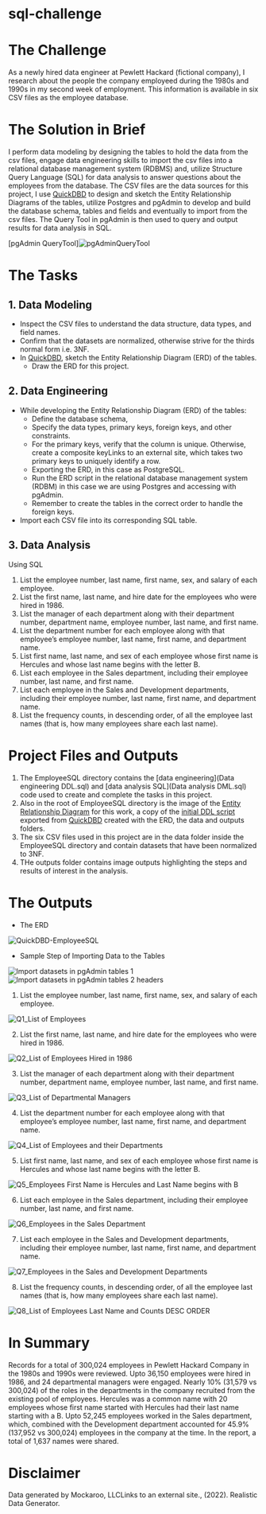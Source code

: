 # sql-challenge

# The Challenge

As a newly hired data engineer at Pewlett Hackard (fictional company), I research about the people the company employeed during the 1980s and 1990s in my second week of employment. This information is available in six CSV files as the employee database. 


# The Solution in Brief

I perform data modeling by designing the tables to hold the data from the csv files, engage data engineering skills to import the csv files into a relational database management system (RDBMS) and, utilize  Structure Query Language (SQL) for data analysis to answer questions about the employees from the database. The CSV files are the data sources for this project, I use [QuickDBD](https://app.quickdatabasediagrams.com/#/) to design and sketch the Entity Relationship Diagrams of the tables, utilize Postgres and pgAdmin to develop and build the database schema, tables and fields and eventually to import from the csv files. The Query Tool in pgAdmin is then used to query and output results for data analysis in SQL.

[pgAdmin QueryTool]![pgAdminQueryTool](https://github.com/onemanlutta/sql-challenge/assets/118937365/ef224f4f-a3c2-4722-a67e-e40fcc2e7171)


# The Tasks


## 1. Data Modeling

- Inspect the CSV files to understand the data structure, data types, and field names.
- Confirm that the datasets are normalized, otherwise strive for the thirds normal form i.e. 3NF.
- In [QuickDBD](https://app.quickdatabasediagrams.com/#/), sketch the Entity Relationship Diagram (ERD) of the tables.
  - Draw the ERD for this project.


## 2. Data Engineering

- While developing the Entity Relationship Diagram (ERD) of the tables:
  - Define the database schema,
  - Specify the data types, primary keys, foreign keys, and other constraints.
  - For the primary keys, verify that the column is unique. Otherwise, create a composite keyLinks to an external site, which takes two primary keys to uniquely identify a row.
  - Exporting the ERD, in this case as PostgreSQL.
  - Run the ERD script in the relational database management system (RDBM) in this case we are using Postgres and accessing with pgAdmin.
  - Remember to create the tables in the correct order to handle the foreign keys.
- Import each CSV file into its corresponding SQL table.
  
 
## 3. Data Analysis

Using SQL

1. List the employee number, last name, first name, sex, and salary of each employee.
2. List the first name, last name, and hire date for the employees who were hired in 1986.
3. List the manager of each department along with their department number, department name, employee number, last name, and first name.
4. List the department number for each employee along with that employee’s employee number, last name, first name, and department name.
5. List first name, last name, and sex of each employee whose first name is Hercules and whose last name begins with the letter B.
6. List each employee in the Sales department, including their employee number, last name, and first name.
7. List each employee in the Sales and Development departments, including their employee number, last name, first name, and department name.
8. List the frequency counts, in descending order, of all the employee last names (that is, how many employees share each last name).


# Project Files and Outputs

1. The EmployeeSQL directory contains the [data engineering](Data engineering DDL.sql) and [data analysis SQL](Data analysis DML.sql) code used to create and complete the tasks in this project.
2. Also in the root of EmployeeSQL directory is the image of the [Entity Relationship Diagram](![QuickDBD-EmployeeSQL](https://github.com/onemanlutta/sql-challenge/assets/118937365/39d68db8-3f8e-42f0-aea1-768b056859f8)
) for this work, a copy of the [initial DDL script](QuickDBD-EmployeeSQL.sql) exported from [QuickDBD](https://app.quickdatabasediagrams.com/#/) created with the ERD, the data and outputs folders.
3. The six CSV files used in this project are in the data folder inside the EmployeeSQL directory and contain datasets that have been normalized to 3NF.
4. THe outputs folder contains image outputs highlighting the steps and results of interest in the analysis.



# The Outputs

- The ERD

![QuickDBD-EmployeeSQL](https://github.com/onemanlutta/sql-challenge/assets/118937365/ac3f41da-46f9-42b2-aca2-b221fbb6b1b1)


- Sample Step of Importing Data to the Tables

![Import datasets in pgAdmin tables 1](https://github.com/onemanlutta/sql-challenge/assets/118937365/64360898-1268-45bd-8376-4ac63f7e2a74)
![Import datasets in pgAdmin tables 2 headers](https://github.com/onemanlutta/sql-challenge/assets/118937365/a15266f6-886b-41c3-ad87-7cb8e95a1985)


1. List the employee number, last name, first name, sex, and salary of each employee.

![Q1_List of Employees](https://github.com/onemanlutta/sql-challenge/assets/118937365/fa50d609-be80-405c-832f-aab5f8da9d4b)


2. List the first name, last name, and hire date for the employees who were hired in 1986.

![Q2_List of Employees Hired in 1986](https://github.com/onemanlutta/sql-challenge/assets/118937365/80c03edd-4393-4187-adbc-1632306c2a4a)


3. List the manager of each department along with their department number, department name, employee number, last name, and first name.

![Q3_List of Departmental Managers](https://github.com/onemanlutta/sql-challenge/assets/118937365/237e19f9-bc13-401c-8eaf-645a676ba585)


4. List the department number for each employee along with that employee’s employee number, last name, first name, and department name.

![Q4_List of Employees and their Departments](https://github.com/onemanlutta/sql-challenge/assets/118937365/6f58091b-f37a-4b40-88ee-4d04d0891f4f)


5. List first name, last name, and sex of each employee whose first name is Hercules and whose last name begins with the letter B.

![Q5_Employees First Name is Hercules and Last Name begins with B](https://github.com/onemanlutta/sql-challenge/assets/118937365/ba5caa95-b19b-40de-ac31-bec1f470b0e8)


6. List each employee in the Sales department, including their employee number, last name, and first name.

![Q6_Employees in the Sales Department](https://github.com/onemanlutta/sql-challenge/assets/118937365/b8fb905a-13f4-44c6-9f10-64d07c816ad5)


7. List each employee in the Sales and Development departments, including their employee number, last name, first name, and department name.

![Q7_Employees in the Sales and Development Departments](https://github.com/onemanlutta/sql-challenge/assets/118937365/999468e1-9f35-4481-868c-13247c93276e)


8. List the frequency counts, in descending order, of all the employee last names (that is, how many employees share each last name).

![Q8_List of Employees Last Name and Counts DESC ORDER](https://github.com/onemanlutta/sql-challenge/assets/118937365/5ad48ab2-c9ab-4228-b14f-d8c0d37db8f8)


# In Summary

Records for a total of 300,024 employees in Pewlett Hackard Company in the 1980s and 1990s were reviewed. Upto 36,150 employees were hired in 1986, and 24 departmental managers were engaged. Nearly 10% (31,579 vs 300,024) of the roles in the departments in the company recruited from the existing pool of employees. Hercules was a common name with 20 employees whose first name started with Hercules had their last name starting with a B. Upto 52,245 employees worked in the Sales department, which, combined with the Development department accounted for 45.9% (137,952 vs 300,024) employees in the company at the time. In the report, a total of 1,637 names were shared.


# Disclaimer
Data generated by Mockaroo, LLCLinks to an external site., (2022). Realistic Data Generator.
